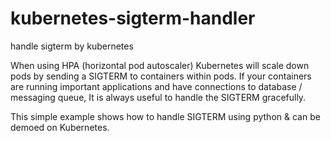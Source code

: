 # kubernetes-sigterm-handler
handle sigterm by kubernetes

When using HPA (horizontal pod autoscaler) Kubernetes will scale down pods by sending a SIGTERM to containers within pods.
If your containers are running important applications and have connections to database / messaging queue, It is always useful to handle the SIGTERM gracefully.

This simple example shows how to handle SIGTERM using python & can be demoed on Kubernetes.

